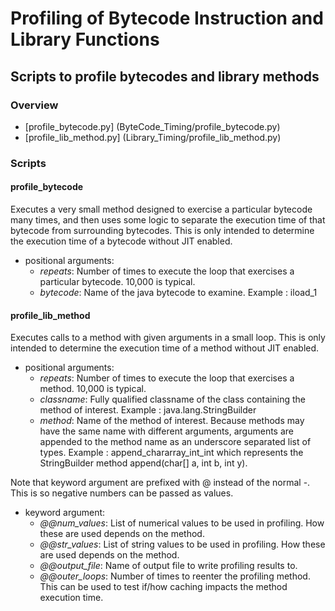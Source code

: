 # Profiling of Bytecode Instruction and Library Functions

## Scripts to profile bytecodes and library methods

### Overview
- [profile\_bytecode.py] (ByteCode\_Timing/profile_bytecode.py)
- [profile\_lib\_method.py] (Library\_Timing/profile_lib_method.py)

### Scripts

#### profile\_bytecode
Executes a very small method designed to exercise a particular bytecode many times, and then uses some logic to separate the execution time of that bytecode from surrounding bytecodes. This is only intended to determine the execution time of a bytecode without JIT enabled.

- positional arguments:
  - *repeats*: Number of times to execute the loop that exercises a particular bytecode. 10,000 is typical.
  - *bytecode*: Name of the java bytecode to examine.    Example : iload_1

#### profile\_lib\_method
Executes calls to a method with given arguments in a small loop. This is only intended to determine the execution time of a method without JIT enabled.

- positional arguments:
  - *repeats*: Number of times to execute the loop that exercises a method. 10,000 is typical.
  - *classname*: Fully qualified classname of the class containing the method of interest. Example : java.lang.StringBuilder
  - *method*: Name of the method of interest. Because methods may have the same name with different arguments, arguments are appended to the method name as an underscore separated list of types. Example : append_chararray_int_int which represents the StringBuilder method append(char[] a, int b, int y).

Note that keyword argument are prefixed with @ instead of the normal -. This is so negative numbers can be passed as values.

- keyword argument:
  - *@@num_values*: List of numerical values to be used in profiling. How these are used depends on the method.
  - *@@str_values*: List of string values to be used in profiling. How these are used depends on the method.
  - *@@output_file*: Name of output file to write profiling results to.
  - *@@outer_loops*: Number of times to reenter the profiling method. This can be used to test if/how caching impacts the method execution time.
